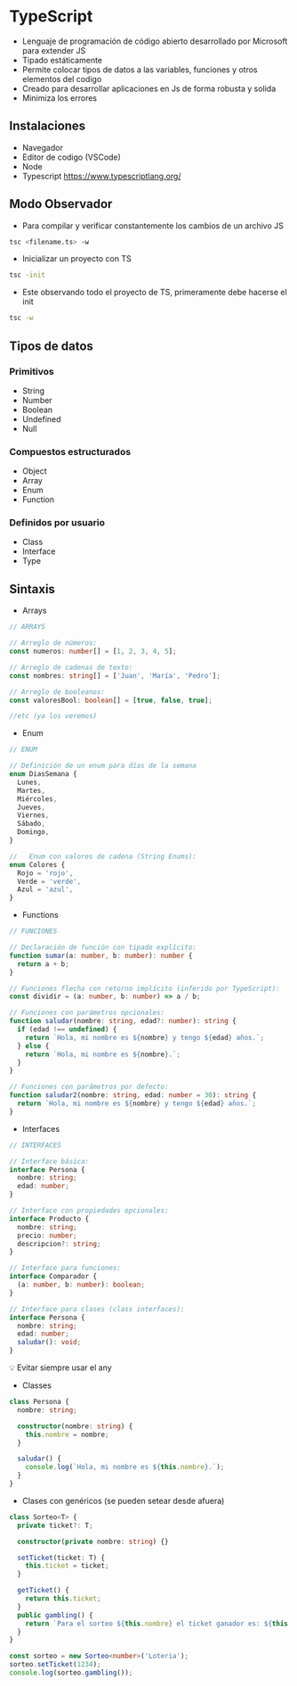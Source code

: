 # TypeScript

- Lenguaje de programación de código abierto desarrollado por Microsoft para extender JS
- Tipado estáticamente
- Permite colocar tipos de datos a las variables, funciones y otros elementos del codigo
- Creado para desarrollar aplicaciones en Js de forma robusta y solida
- Minimiza los errores

## Instalaciones

- Navegador
- Editor de codigo (VSCode)
- Node
- Typescript https://www.typescriptlang.org/

## Modo Observador

- Para compilar y verificar constantemente los cambios de un archivo JS

```bash
tsc <filename.ts> -w
```

- Inicializar un proyecto con TS

```bash
tsc -init
```

- Este observando todo el proyecto de TS, primeramente debe hacerse el init

```bash
tsc -w
```

## Tipos de datos

### Primitivos

- String
- Number
- Boolean
- Undefined
- Null

### Compuestos estructurados

- Object
- Array
- Enum
- Function

### Definidos por usuario

- Class
- Interface
- Type

## Sintaxis

- Arrays

```ts
// ARRAYS

// Arreglo de números:
const numeros: number[] = [1, 2, 3, 4, 5];

// Arreglo de cadenas de texto:
const nombres: string[] = ['Juan', 'María', 'Pedro'];

// Arreglo de booleanos:
const valoresBool: boolean[] = [true, false, true];

//etc (ya los veremos)
```

- Enum

```ts
// ENUM

// Definición de un enum para días de la semana
enum DiasSemana {
  Lunes,
  Martes,
  Miércoles,
  Jueves,
  Viernes,
  Sábado,
  Domingo,
}

//   Enum con valores de cadena (String Enums):
enum Colores {
  Rojo = 'rojo',
  Verde = 'verde',
  Azul = 'azul',
}
```

- Functions

```ts
// FUNCIONES

// Declaración de función con tipado explícito:
function sumar(a: number, b: number): number {
  return a + b;
}

// Funciones flecha con retorno implícito (inferido por TypeScript):
const dividir = (a: number, b: number) => a / b;

// Funciones con parámetros opcionales:
function saludar(nombre: string, edad?: number): string {
  if (edad !== undefined) {
    return `Hola, mi nombre es ${nombre} y tengo ${edad} años.`;
  } else {
    return `Hola, mi nombre es ${nombre}.`;
  }
}

// Funciones con parámetros por defecto:
function saludar2(nombre: string, edad: number = 30): string {
  return `Hola, mi nombre es ${nombre} y tengo ${edad} años.`;
}
```

- Interfaces

```ts
// INTERFACES

// Interface básica:
interface Persona {
  nombre: string;
  edad: number;
}

// Interface con propiedades opcionales:
interface Producto {
  nombre: string;
  precio: number;
  descripcion?: string;
}

// Interface para funciones:
interface Comparador {
  (a: number, b: number): boolean;
}

// Interface para clases (class interfaces):
interface Persona {
  nombre: string;
  edad: number;
  saludar(): void;
}
```

<aside>
💡 Evitar siempre usar el any

</aside>

- Classes

```ts
class Persona {
  nombre: string;

  constructor(nombre: string) {
    this.nombre = nombre;
  }

  saludar() {
    console.log(`Hola, mi nombre es ${this.nombre}.`);
  }
}
```

- Clases con genéricos (se pueden setear desde afuera)

```ts
class Sorteo<T> {
  private ticket?: T;

  constructor(private nombre: string) {}

  setTicket(ticket: T) {
    this.ticket = ticket;
  }

  getTicket() {
    return this.ticket;
  }
  public gambling() {
    return `Para el sorteo ${this.nombre} el ticket ganador es: ${this.ticket}`;
  }
}

const sorteo = new Sorteo<number>('Loteria');
sorteo.setTicket(1234);
console.log(sorteo.gambling());
```
